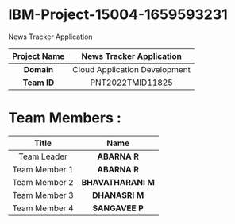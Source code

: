 # IBM-Project-15004-1659593231
News Tracker Application


|      **Project Name**     | News Tracker Application |
|:---------------------:|:------------------------------:|
|         **Domain**        |  Cloud Application Development |
|        **Team ID**        |  PNT2022TMID11825 |

# Team Members :
|   **Title**   |      **Name**     |
|:-----------:|:-----------------:|
| Team Leader   |    **ABARNA R**   |
| Team Member 1 |   **ABARNA R**  |
| Team Member 2 |  **BHAVATHARANI M**  |
| Team Member 3 | **DHANASRI M** |
| Team Member 4 | **SANGAVEE P** |

